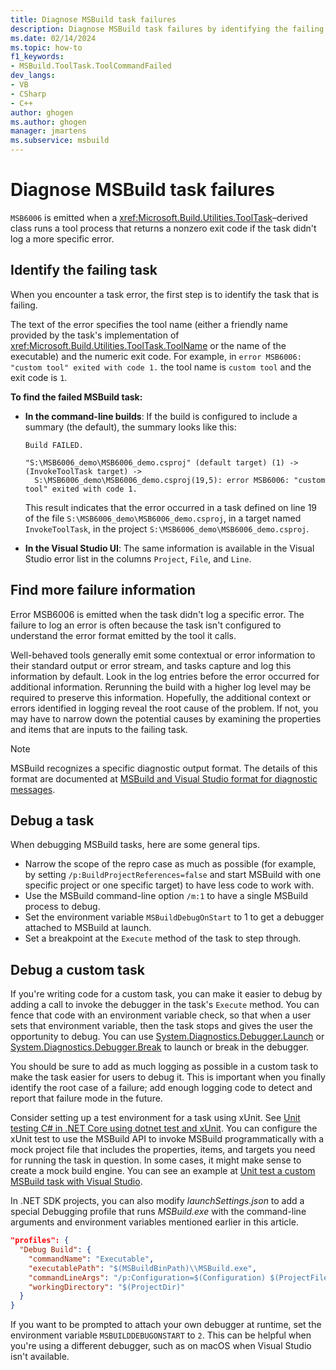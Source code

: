 ```yaml
---
title: Diagnose MSBuild task failures
description: Diagnose MSBuild task failures by identifying the failing task, the tool name, and other information for troubleshooting.
ms.date: 02/14/2024
ms.topic: how-to
f1_keywords:
- MSBuild.ToolTask.ToolCommandFailed
dev_langs:
- VB
- CSharp
- C++
author: ghogen
ms.author: ghogen
manager: jmartens
ms.subservice: msbuild
---
```

# Diagnose MSBuild task failures

`MSB6006` is emitted when a <xref:Microsoft.Build.Utilities.ToolTask>–derived class runs a tool process that returns a nonzero exit code if the task didn't log a more specific error.

## Identify the failing task

When you encounter a task error, the first step is to identify the task that is failing.

The text of the error specifies the tool name (either a friendly name provided by the task's implementation of <xref:Microsoft.Build.Utilities.ToolTask.ToolName> or the name of the executable) and the numeric exit code. For example, in `error MSB6006: "custom tool" exited with code 1.` the tool name is `custom tool` and the exit code is `1`.

**To find the failed MSBuild task:**

+ **In the command-line builds**:  If the build is configured to include a summary (the default), the summary looks like this:

  ```text
  Build FAILED.

  "S:\MSB6006_demo\MSB6006_demo.csproj" (default target) (1) ->
  (InvokeToolTask target) ->
    S:\MSB6006_demo\MSB6006_demo.csproj(19,5): error MSB6006: "custom tool" exited with code 1.
  ```

  This result indicates that the error occurred in a task defined on line 19 of the file `S:\MSB6006_demo\MSB6006_demo.csproj`, in a target named `InvokeToolTask`, in the project `S:\MSB6006_demo\MSB6006_demo.csproj`.

+ **In the Visual Studio UI**: The same information is available in the Visual Studio error list in the columns `Project`, `File`, and `Line`.

## Find more failure information

Error MSB6006 is emitted when the task didn't log a specific error. The failure to log an error is often because the task isn't configured to understand the error format emitted by the tool it calls.

Well-behaved tools generally emit some contextual or error information to their standard output or error stream, and tasks capture and log this information by default. Look in the log entries before the error occurred for additional information. Rerunning the build with a higher log level may be required to preserve this information. Hopefully, the additional context or errors identified in logging reveal the root cause of the problem. If not, you may have to narrow down the potential causes by examining the properties and items that are inputs to the failing task.

> [!NOTE]
> MSBuild recognizes a specific diagnostic output format. The details of this format are documented at [MSBuild and Visual Studio format for diagnostic messages](msbuild-diagnostic-format-for-tasks.md).

## Debug a task

When debugging MSBuild tasks, here are some general tips.

+ Narrow the scope of the repro case as much as possible (for example, by setting `/p:BuildProjectReferences=false` and start MSBuild with one specific project or one specific target) to have less code to work with.
+ Use the MSBuild command-line option `/m:1` to have a single MSBuild process to debug.
+ Set the environment variable `MSBuildDebugOnStart` to 1 to get a debugger attached to MSBuild at launch.
+ Set a breakpoint at the `Execute` method of the task to step through.

## Debug a custom task

If you're writing code for a custom task, you can make it easier to debug by adding a call to invoke the debugger in the task's `Execute` method. You can fence that code with an environment variable check, so that when a user sets that environment variable, then the task stops and gives the user the opportunity to debug. You can use [System.Diagnostics.Debugger.Launch](/dotnet/api/system.diagnostics.debugger.launch) or [System.Diagnostics.Debugger.Break](/dotnet/api/system.diagnostics.debugger.break) to launch or break in the debugger.

You should be sure to add as much logging as possible in a custom task to make the task easier for users to debug it. This is important when you finally identify the root case of a failure; add enough logging code to detect and report that failure mode in the future.

Consider setting up a test environment for a task using xUnit. See [Unit testing C# in .NET Core using dotnet test and xUnit](/dotnet/core/testing/unit-testing-with-dotnet-test). You can configure the xUnit test to use the MSBuild API to invoke MSBuild programmatically with a mock project file that includes the properties, items, and targets you need for running the task in question. In some cases, it might make sense to create a mock build engine. You can see an example at [Unit test a custom MSBuild task with Visual Studio](./tutorial-test-custom-task.md).

In .NET SDK projects, you can also modify *launchSettings.json* to add a special Debugging profile that runs *MSBuild.exe* with the command-line arguments and environment variables mentioned earlier in this article.

```json
"profiles": {
  "Debug Build": {
    "commandName": "Executable",
    "executablePath": "$(MSBuildBinPath)\\MSBuild.exe",
    "commandLineArgs": "/p:Configuration=$(Configuration) $(ProjectFileName) /m:1",
    "workingDirectory": "$(ProjectDir)"
  }
}
```

If you want to be prompted to attach your own debugger at runtime, set the environment variable `MSBUILDDEBUGONSTART` to `2`. This can be helpful when you're using a different debugger, such as on macOS when Visual Studio isn't available.
